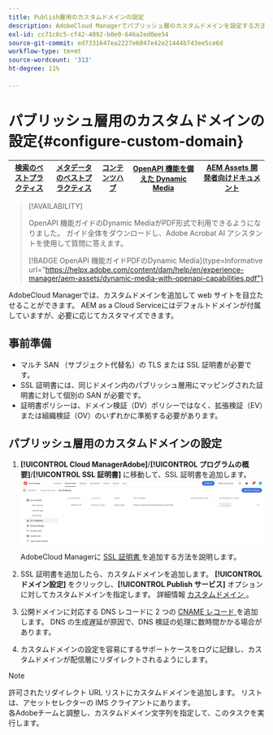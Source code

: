 ```yaml
---
title: Publish層用のカスタムドメインの設定
description: AdobeCloud Managerでパブリッシュ層のカスタムドメインを設定する方法について説明します。
exl-id: cc71c8c5-cf42-4092-b0e0-646a2ed0ee54
source-git-commit: ed7331647ea2227e6047e42e21444b743ee5ce6d
workflow-type: tm+mt
source-wordcount: '313'
ht-degree: 11%

---
```


# パブリッシュ層用のカスタムドメインの設定{#configure-custom-domain}

| [検索のベストプラクティス](/help/assets/search-best-practices.md) | [メタデータのベストプラクティス](/help/assets/metadata-best-practices.md) | [コンテンツハブ](/help/assets/product-overview.md) | [OpenAPI 機能を備えた Dynamic Media](/help/assets/dynamic-media-open-apis-overview.md) | [AEM Assets 開発者向けドキュメント](https://developer.adobe.com/experience-cloud/experience-manager-apis/) |
| ------------- | --------------------------- |---------|----|-----|

>[!AVAILABILITY]
>
>OpenAPI 機能ガイドのDynamic MediaがPDF形式で利用できるようになりました。 ガイド全体をダウンロードし、Adobe Acrobat AI アシスタントを使用して質問に答えます。
>
>[!BADGE OpenAPI 機能ガイドPDFのDynamic Media]{type=Informative url="https://helpx.adobe.com/content/dam/help/en/experience-manager/aem-assets/dynamic-media-with-openapi-capabilities.pdf"}

AdobeCloud Managerでは、カスタムドメインを追加して web サイトを目立たせることができます。 AEM as a Cloud Serviceにはデフォルトドメインが付属していますが、必要に応じてカスタマイズできます。

## 事前準備

* マルチ SAN （サブジェクト代替名）の TLS または SSL 証明書が必要です。
* SSL 証明書には、同じドメイン内のパブリッシュ層用にマッピングされた証明書に対して個別の SAN が必要です。
* 証明書ポリシーは、ドメイン検証（DV）ポリシーではなく、拡張検証（EV）または組織検証（OV）のいずれかに準拠する必要があります。


## パブリッシュ層用のカスタムドメインの設定

1. **[!UICONTROL Cloud ManagerAdobe]**/**[!UICONTROL プログラムの概要]**/**[!UICONTROL SSL 証明書]** に移動して、SSL 証明書を追加します。
   ![ 画像 ](/help/assets/assets/ssl-certificate.png)
AdobeCloud Managerに [SSL 証明書 ](/help/implementing/cloud-manager/managing-ssl-certifications/add-ssl-certificate.md) を追加する方法を説明します。

1. SSL 証明書を追加したら、カスタムドメインを追加します。 **[!UICONTROL ドメイン設定]** をクリックし、**[!UICONTROL Publish サービス]** オプションに対してカスタムドメインを指定します。
詳細情報 [ カスタムドメイン ](/help/implementing/cloud-manager/custom-domain-names/add-custom-domain-name.md)。

1. 公開ドメインに対応する DNS レコードに 2 つの [CNAME レコード ](/help/implementing/cloud-manager/custom-domain-names/add-custom-domain-name.md) を追加します。
DNS の生成遅延が原因で、DNS 検証の処理に数時間かかる場合があります。

1. カスタムドメインの設定を容易にするサポートケースをログに記録し、カスタムドメインが配信層にリダイレクトされるようにします。

>[!NOTE]
>
許可されたリダイレクト URL リストにカスタムドメインを追加します。 リストは、アセットセレクターの IMS クライアントにあります。<br> 各Adobeチームと調整し、カスタムドメイン文字列を指定して、このタスクを実行します。
